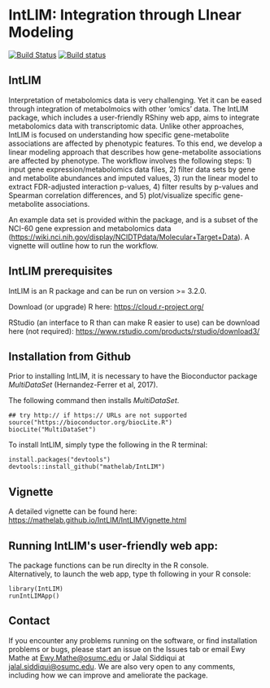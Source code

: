 # IntLIM:  Integration through LInear Modeling
[![Build Status](https://travis-ci.org/Mathelab/IntLIM.svg?branch=master)](https://travis-ci.org/Mathelab/IntLIM)
[![Build status](https://ci.appveyor.com/api/projects/status/l16jtorygs95gjum/branch/master?svg=true)](https://ci.appveyor.com/project/Mathelab/IntLIM/branch/master)

## IntLIM

Interpretation of metabolomics data is very challenging.  Yet it can be eased through integration of metabolmoics with other ‘omics’ data. The IntLIM package, which includes a user-friendly RShiny web app, aims to integrate metabolomics data with transcriptomic data.  Unlike other approaches, IntLIM is focused on understanding how specific gene-metabolite associations are affected by phenotypic features.  To this end, we develop a linear modeling approach that describes how gene-metabolite associations are affected by phenotype.  The workflow involves the following steps: 1) input gene expression/metabolomics data files, 2) filter data sets by gene and metabolite abundances and imputed values, 3) run the linear model to extract FDR-adjusted interaction p-values, 4) filter results by p-values and Spearman correlation differences, and 5) plot/visualize specific gene-metabolite associations. 

An example data set is provided within the package, and is a subset of the NCI-60 gene expression and metabolomics data (https://wiki.nci.nih.gov/display/NCIDTPdata/Molecular+Target+Data).  A vignette will outline how to run the workflow.  

## IntLIM prerequisites

IntLIM is an R package and can be run on version >= 3.2.0. 

Download (or upgrade) R here: https://cloud.r-project.org/

RStudio (an interface to R than can make R easier to use) can be download here (not required): https://www.rstudio.com/products/rstudio/download3/

## Installation from Github

Prior to installing IntLIM, it is necessary to have the Bioconductor package *MultiDataSet* (Hernandez-Ferrer et al, 2017).  


The following command then installs *MultiDataSet*.

```
## try http:// if https:// URLs are not supported
source("https://bioconductor.org/biocLite.R")
biocLite("MultiDataSet")
```

To install IntLIM, simply type the following in the R terminal:

```
install.packages("devtools")
devtools::install_github("mathelab/IntLIM")
```
## Vignette

A detailed vignette can be found here:
https://mathelab.github.io/IntLIM/IntLIMVignette.html

## Running IntLIM's user-friendly web app:

The package functions can be run direclty in the R console.  
Alternatively, to launch the web app, type th following in your R console:

```
library(IntLIM)
runIntLIMApp()
```

## Contact

If you encounter any problems running on the software, or find installation problems or bugs, please start an issue on the Issues tab or email Ewy Mathe at Ewy.Mathe@osumc.edu or Jalal Siddiqui at jalal.siddiqui@osumc.edu.  We are also very open to any comments, including how we can improve and ameliorate the package.
